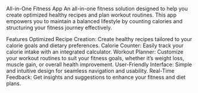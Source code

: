 All-in-One Fitness App
An all-in-one fitness solution designed to help you create optimized healthy recipes and plan workout routines. This app empowers you to maintain a balanced lifestyle by counting calories and structuring your fitness journey effectively.

Features
Optimized Recipe Creation: Create healthy recipes tailored to your calorie goals and dietary preferences.
Calorie Counter: Easily track your calorie intake with an integrated calculator.
Workout Planner: Customize your workout routines to suit your fitness goals, whether it’s weight loss, muscle gain, or overall health improvement.
User-Friendly Interface: Simple and intuitive design for seamless navigation and usability.
Real-Time Feedback: Get insights and suggestions to enhance your fitness and diet plans.
